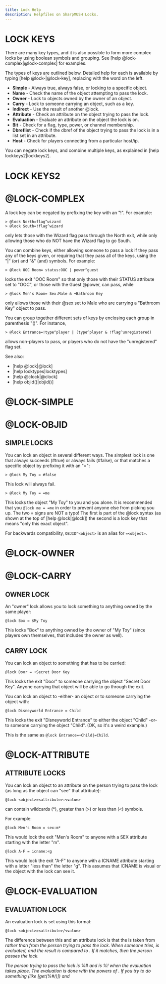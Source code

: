 ```yaml
---
title: Lock Help
description: Helpfiles on SharpMUSH Locks.
---
```

# LOCK KEYS

There are many key types, and it is also possible to form more complex locks by using boolean symbols and grouping. See [help @lock-complex|@lock-complex] for examples.

The types of keys are outlined below. Detailed help for each is available by typing [help @lock-<key>|@lock-key], replacing *<key>* with the word on the left.

- **Simple** - Always true, always false, or locking to a specific object.
- **Name** - Check the name of the object attempting to pass the lock.
- **Owner** - Lock to objects owned by the owner of an object.
- **Carry** - Lock to someone carrying an object, such as a key.
- **Indirect** - Use the result of another @lock.
- **Attribute** - Check an attribute on the object trying to pass the lock.
- **Evaluation** - Evaluate an attribute on the object the lock is on.
- **Bit** - Check for a flag, type, power, or channel membership.
- **Dbreflist** - Check if the dbref of the object trying to pass the lock is in a list set in an attribute.
- **Host** - Check for players connecting from a particular host/ip.

You can negate lock keys, and combine multiple keys, as explained in [help lockkeys2|lockkeys2].

# LOCK KEYS2
# @LOCK-COMPLEX

A lock key can be negated by prefixing the key with an "!". For example:

```
> @lock North=flag^wizard
> @lock South=!flag^wizard
```

only lets those with the Wizard flag pass through the North exit, while only allowing those who do NOT have the Wizard flag to go South.

You can combine keys, either allowing someone to pass a lock if they pass any of the keys given, or requiring that they pass all of the keys, using the "|" (or) and "&" (and) symbols. For example:

```
> @lock OOC Room= status:OOC | power^guest
```

locks the exit "OOC Room" so that only those with their STATUS attribute set to "OOC", or those with the Guest @power, can pass, while

```
> @lock Men's Room= Sex:Male & +Bathroom Key
```

only allows those with their @sex set to Male who are carrying a "Bathroom Key" object to pass.

You can group together different sets of keys by enclosing each group in parenthesis "()". For instance,

```
> @lock Entrance=!type^player | (type^player & !flag^unregistered)
```

allows non-players to pass, or players who do not have the "unregistered" flag set.

See also:
- [help @lock|@lock]
- [help locktypes|locktypes]
- [help @clock|@clock]
- [help objid()|objid()]

# @LOCK-SIMPLE
# @LOCK-OBJID

## SIMPLE LOCKS

You can lock an object in several different ways. The simplest lock is one that always succeeds (#true) or always fails (#false), or that matches a specific object by prefixing it with an "=":

```
> @lock My Toy = #false
```
This lock will always fail.

```
> @lock My Toy = =me
```
This locks the object "My Toy" to you and you alone. It is recommended that you `@lock me = =me` in order to prevent anyone else from picking you up. The two = signs are NOT a typo! The first is part of the @lock syntax (as shown at the top of [help @lock|@lock]) the second is a lock key that means "only this exact object".

For backwards compatibility, `OBJID^<object>` is an alias for `=<object>`.

# @LOCK-OWNER
# @LOCK-CARRY

## OWNER LOCK

An "owner" lock allows you to lock something to anything owned by the same player:
```
@lock Box = $My Toy
```
This locks "Box" to anything owned by the owner of "My Toy" (since players own themselves, that includes the owner as well).

## CARRY LOCK
You can lock an object to something that has to be carried:
```
@lock Door = +Secret Door Key
```
This locks the exit "Door" to someone carrying the object "Secret Door Key". Anyone carrying that object will be able to go through the exit.

You can lock an object to -either- an object or to someone carrying the object with:
```
@lock Disneyworld Entrance = Child
```
This locks the exit "Disneyworld Entrance" to either the object "Child" -or- to someone carrying the object "Child". (OK, so it's a weird example.)

This is the same as `@lock Entrance=+Child|=Child`.

# @LOCK-ATTRIBUTE

## ATTRIBUTE LOCKS
You can lock an object to an attribute on the person trying to pass the lock (as long as the object can "see" that attribute):

`@lock <object>=<attribute>:<value>`

*<value>* can contain wildcards (*), greater than (>) or less than (<) symbols.

For example:
```
@lock Men's Room = sex:m*
```
This would lock the exit "Men's Room" to anyone with a SEX attribute starting with the letter "m".
```
@lock A-F = icname:<g
```
This would lock the exit "A-F" to anyone with a ICNAME attribute starting with a letter "less than" the letter "g". This assumes that ICNAME is visual or the object with the lock can see it.

# @LOCK-EVALUATION

## EVALUATION LOCK
An evaluation lock is set using this format:

`@lock <object>=<attribute>/<value>`

The difference between this and an attribute lock is that the *<attribute>* is taken from *<object>* rather than from the person trying to pass the lock. When someone tries, *<attribute>* is evaluated, and the result is compared to *<value>*. If it matches, then the person passes the lock.

The person trying to pass the lock is %# and *<object>* is %! when the evaluation takes place. The evaluation is done with the powers of *<object>*. If you try to do something (like [get(%#/*<attribute>*)]) and *<object>* doesn't have permission to do that, the person will automatically fail to pass the lock.

See also: [help @lock-eval2|@lock-eval2]

# @LOCK-EVAL2
# @LOCK-EVALUATION2

Example:
```
@lock Thursday Cafe = whichday/Thu
&whichday Thursday Cafe = first(time())
```
This locks the object "Thursday Cafe" (probably an exit) unless today is Thursday.

Whenever someone tries to pass through the exit, the attribute "whichday" will be evaluated, extracting the first word returned from time() (the day of the week). The result is compared with the value in the lock ("Thu"), and the lock will only be passable when the strings match--Only on Thursdays.

If you have an evaluation lock that just does [hasflag(%#,FLAGNAME)], you should probably use a bit lock instead.

See also: [help @lock-bit|@lock-bit]

# @LOCK-NAME

## NAME LOCKS
You can test for objects matching a given name by using the below format:

`@lock <object>=name^<pattern>`

It is similar to performing strmatch(%n,*<pattern>*), though will also match for a player/exit with *<pattern>* as one of its @aliases.

For example, to lock "Bob's Tools" to only people with a name beginning with Bob:
```
@lock/use Bob's Tools=name^bob*
```

# @LOCK-BIT
# @LOCK-FLAG
# @LOCK-TYPE
# @LOCK-POWER
# @LOCK-CHANNEL

## BIT LOCKS
You can test for set flags, powers, or object types in a lock directly, without using an evaluation lock, with these formats:

`@lock <object>=flag^<flag>`
`@lock <object>=power^<power>`
`@lock <object>=type^<type>`

These locks act like the object the lock is on does a hasflag(%#, *<flag>*), or haspower(%#, *<power>*), hastype(%#, *<type>*) succeeding only if the flag/power is set, or the object is of the specified type.

For example:
```
@lock/use Admin Commands=flag^wizard|flag^royalty
```

You can also test for channel membership with:

`@lock <object>=channel^<channel>`

# @LOCK-DBREFLIST
# @LOCK-LIST

## LIST LOCK
You can test to see if the enactor is a member of a space-separated list of dbrefs or objids on an attribute on the object, with:

`@lock <object>=dbreflist^<attributename>`

For example:
```
&allow Commands = #1 #7 #23 #200:841701384
&deny commands = #200 #1020
@lock/use commands = !dbreflist^deny & dbreflist^allow 
```

# @LOCK-INDIRECT

## INDIRECT LOCKS
An "indirect" lock allows you to lock something to the same thing as another object (very useful in setting channel locks; see [help @clock|@clock]):
```
@lock Second Puppet=@First Puppet
```
This locks the object "Second Puppet" to whatever the object "First Puppet" is locked to. Normally, the lock type that is checked is the same as the lock on the first. You can specify a different lock type with @object/LOCKNAME. For example:
```
@lock Second Puppet = @First Puppet/Use
```
Second Puppet's basic lock now checks First Puppet's use lock.

# @LOCK-HOST

## HOST LOCKS

You can check to make sure an object is owned by a player connected from a specific host or IP address using the following:

`@lock <object>=ip^<ipaddress>`
`@lock <object>=hostname^<hostname>`

*<ipaddress>* and *<hostname>* can contain wildcards. *<object>* must be able to see the LASTIP attribute (for ip locks) or LASTSITE attribute (for hostname locks) on the enactor's owner.

For example:
```
@lock <object>=ip^127.0.0.1
```
This locks *<object>* to players (and the objects of players) currently connected from the computer the MUSH is running on.

See also:
- [help ipaddr()|ipaddr()]
- [help hostname()|hostname()]
- [help LASTSITE|LASTSITE]

# LOCKTYPES
# LOCKLIST
# LOCK TYPES
# LOCK LIST

These are the standard lock types supported by SharpMUSH. For more detailed information about any lock type, see [help @lock/<lock>|@lock-lock].

Standard Lock Types:
- `@lock/basic` - Who can pick up the player/thing, or go through the exit.
- `@lock/enter` - Who can enter the player/object (aka @elock)
- `@lock/teleport` - Who can teleport to the room
- `@lock/use` - Who can use the object (aka @ulock)
- `@lock/page` - Who can page/@pemit the player
- `@lock/zone` - Who can control objects on this zone
- `@lock/parent` - Who can @parent something to this object/room
- `@lock/link` - Who can @link something to this object/room or who can @link this unlinked exit.
- `@lock/open` - Who can @open an exit from this room
- `@lock/mail` - Who can @mail the player
- `@lock/user:<name>` - User-defined. No built-in function of this lock, but users can test it with elock()

See also: [help locktypes2|locktypes2]

# LOCK TYPES2
# LOCKTYPES2

More standard lock types:

- `@lock/speech` - Who can speak/pose/emit in this room
- `@lock/listen` - Who can trigger my @ahear/^-pattern actions
- `@lock/command` - Who can trigger my $-pattern commands
- `@lock/leave` - Who can leave this object (or room, via exits/@tel)
- `@lock/drop` - Who can drop this object
- `@lock/dropin` - Who can drop objects into this location.
- `@lock/give` - Who can give this object
- `@lock/from` - Who can give things to this object
- `@lock/pay` - Who can give pennies to/buy from this object
- `@lock/receive` - What things can be given to this object
- `@lock/follow` - Who can follow this object
- `@lock/examine` - Who can examine this object if it's VISUAL
- `@lock/chzone` - Who can @chzone to this object if it's a ZMO
- `@lock/forward` - Who can @forwardlist a message to this object 
- `@lock/filter` - Controls if the message %0 should be filtered
- `@lock/infilter` - Controls if the message %0 should be infiltered
- `@lock/control` - Who can control this object (only if set; non-player)
- `@lock/dropto` - Who can trigger this container's drop-to.
- `@lock/destroy` - Who can destroy this object if it's DESTROY_OK
- `@lock/interact` - Who can send sound (say/pose/emit/etc) to this object
- `@lock/take` - Who can get things contained in this object
- `@lock/mailforward` - Who can forward mail to this object via @mailforward
- `@lock/chown` - Who can @chown this CHOWN_OK object?

See also:
- [help @lock|@lock]
- [help @lset|@lset]
- [help @clock|@clock]
- [help FAILURE|FAILURE]

# @LOCK/BASIC
# @LOCK/ENTER
# @LOCK/LEAVE
# @LOCK/TELEPORT

## Basic Lock
For exits, this lock controls who can pass through the exit.
For players and things, it controls who can "get" the object.
For rooms, it determines whether the @success or @failure verbs are triggered when someone "look"s at the room. However, even when the lock is failed, the "look" still occurs.

See also:
- [help @success|@success]
- [help @failure|@failure]
- [help goto|goto]
- [help get|get]
- [help look|look]

## Enter Lock
For players and things, the Enter lock controls who can "enter" an ENTER_OK object, as well as who can "empty" it. It has no meaning for exits or rooms.

See also:
- [help @enter|@enter]
- [help @efail|@efail]
- [help ENTER_OK|ENTER_OK]
- [help enter|enter]
- [help empty|empty]

## Leave Lock
For players, things and rooms, the Leave lock controls who can leave the object, via "leave", "@teleport" or "goto". It has no meaning for exits.

See also:
- [help @leave|@leave]
- [help @lfail|@lfail]
- [help leave|leave]

## Teleport Lock
For rooms, the Teleport lock controls who can "@teleport" into the room, if it has the JUMP_OK flag set. It has no meaning for players, things or exits.

See also:
- [help JUMP_OK|JUMP_OK]
- [help @teleport|@teleport]
- [help @lock|@lock]
- [help locktypes|locktypes]
- [help lockkeys|lockkeys]

# @LOCK/FOLLOW
# @LOCK/FORWARD
# @LOCK/DROPTO

## Follow Lock
For players and things, controls who may "follow" the object. Has no meaning for rooms or exits.

See also: [help FAILURE|FAILURE]

## Forward Lock
For players, things and rooms, controls who can forward sound to an object, via @forwardlist or @debugforwardlist. Meaningless for exits.

See also:
- [help @forwardlist|@forwardlist]
- [help @debugforwardlist|@debugforwardlist]
- [help @lock/mailforward|@lock/mailforward]

## Dropto Lock
For rooms, only objects which pass this lock will be sent to the rooms Drop-To. Has no meaning for players, things or exits.

See also:
- [help DROP-TOS|DROP-TOS]
- [help drop|drop]
- [help empty|empty]
- [help @lock|@lock]
- [help locktypes|locktypes]
- [help lockkeys|lockkeys]

# @LOCK/USE
# @LOCK/COMMAND
# @LOCK/LISTEN

## Use Lock
For players, things and rooms, this lock controls who may "use" the object. You must also pass an object's Use lock to trigger $-commands or ^-listens on it (as well as the Command/Listen lock; see below). When an object is used as a Channel Mogrifier, only players who pass the object's Use lock will have their speech on the channel mogrified. Has no meaning for exits.

See also:
- [help @use|@use]
- [help @ufail|@ufail]
- [help use|use]
- [help $-commands|$-commands]
- [help ^|^]
- [help MOGRIFY|MOGRIFY]

## Command Lock
For players, things and rooms, you must pass this lock (as well as the Use lock) to trigger $-commands on the object. Meaningless for exits.

See also:
- [help $-commands|$-commands]
- [help FAILURE|FAILURE]

## Listen Lock
For players, things and rooms, you must pass this lock (as well as the Use lock) to trigger ^-listen patterns on the object when it's set MONITOR. Meaningless for exits.

See also: [help ^|^]

# @LOCK/PAGE
# @LOCK/SPEECH
# @LOCK/MAIL
# @LOCK/MAILFORWARD
# @LOCK/INTERACT

## Page Lock
For players, things and rooms, you must pass this lock to page or @pemit to the object, or @remit inside it. Meaningless for exits.

See also:
- [help FAILURE|FAILURE]
- [help @haven|@haven]

## Speech Lock
Controls who can speak (via say, pose, @*emit or teach) inside an object. Meaningless for exits.

See also: [help FAILURE|FAILURE]

## Mail Lock
Controls who can send @mail to this object.

See also:
- [help @mail|@mail]
- [help FAILURE|FAILURE]

## Mailforward Lock
Controls who can forward @mail to this object via @mailforward.

See also:
- [help @mail|@mail]
- [help @mailforward|@mailforward]
- [help @lock/forward|@lock/forward]

## Interact Lock
Controls whose indirect speech you'll hear (from say, pose, channels, @emit, etc). Does not block sound directed specifically at you, such as page, whisper, @pemit, etc; use @lock/page for those. **Note**: if sound is blocked by the interact lock, the speaker will not be informed.

# @LOCK/DROP
# @LOCK/DROPIN
# @LOCK/GIVE
# @LOCK/FROM
# @LOCK/PAY
# @LOCK/RECEIVE
# @LOCK/TAKE

## Drop Lock
For players and things, controls who can drop the object. Has no meaning for exits. On rooms, has the same meaning as @lock/dropin.

See also:
- [help drop|drop]
- [help empty|empty]

## Dropin Lock
When set on a player, thing or room, controls who can drop objects into them. Has no meaning for exits.

## Give Lock
For players and things, controls who may give the object away. Has no meaning for rooms or exits.

## From Lock
Controls who may give items to this object.

## Pay Lock
Controls who can 'buy' an item from this vendor.

## Receive Lock
Controls what may be given to this object.

## Take Lock
Controls who can take from this container.

See also:
- [help give|give]
- [help buy|buy]
- [help @lock/basic|@lock/basic]
- [help @lock/enter|@lock/enter]

# @LOCK/FILTER
# @LOCK/INFILTER

## Filter Lock
## Infilter Lock
These are lock versions of @filter and @infilter, respectively. Anyone who fails to pass the lock will have their speech filtered. The sound being made is passed to evaluation locks as %0.

See also:
- [help @filter|@filter]
- [help @infilter|@infilter]

# @LOCK/CONTROL
# @LOCK/DESTROY
# @LOCK/EXAMINE

## Control Lock
Allows objects which would not normally control something to do so. Does not work for players.

See also: [help CONTROL|CONTROL]

## Destroy Lock
Limits who can @destroy a DESTROY_OK object.

See also:
- [help @destroy|@destroy]
- [help DESTROY_OK|DESTROY_OK]

## Examine Lock
Limits who can examine a VISUAL object.

See also:
- [help examine|examine]
- [help VISUAL|VISUAL]

# @LOCK/ZONE
# @LOCK/CHZONE
# @LOCK/CHOWN
# @LOCK/PARENT
# @LOCK/LINK
# @LOCK/OPEN

## Zone Lock
Objects which pass a SHARED player's @lock/zone control all the objects the shared player owns. If the zone_control_zmp_only @config option is off, anything passing the @lock/zone of other objects will control everything @chzoned to the object.

See also:
- [help @chzone|@chzone]
- [help SHARED|SHARED]
- [help ZONES|ZONES]
- [help ZMR|ZMR]

## Chzone Lock
If set, controls who can @chzone an object to this zone.

See also:
- [help @chzone|@chzone]
- [help ZONES|ZONES]

## Chown Lock
If set, controls who can change the owner of this CHOWN_OK object via @chown.

See also:
- [help CHOWN_OK|CHOWN_OK]
- [help @chown|@chown]

## Parent Lock
Controls who can @parent something to this LINK_OK object.

See also:
- [help @parent|@parent]
- [help LINK_OK|LINK_OK]

## Link Lock
Controls who can @link this unlinked exit, or who can @link an exit to this LINK_OK room/thing.

See also:
- [help @link|@link]
- [help LINK_OK|LINK_OK]
- [help LINK_ANYWHERE POWER|LINK_ANYWHERE POWER]

## Open Lock
Controls who can @open an exit from this OPEN_OK room.

See also:
- [help @open|@open]
- [help @dig|@dig]
- [help OPEN_OK|OPEN_OK]
- [help OPEN_ANYWHERE POWER|OPEN_ANYWHERE POWER]

# @LOCK/USER
# @LOCK/USER:<NAME>

## User-defined Locks
User-defined locks have no hardcoded meaning. They allow you to set locks for any purpose, which you can test using the elock() function. *<name>* can be anything which is a valid attribute name. For example, in a combat system you might use a "wield" @lock on weapons, similar to:

```
> @lock/user:wield War Hammer=strength:>20
```

and then test it with `elock(War Hammer/wield, %#)`.

See also:
- [help elock()|elock()]
- [help valid()|valid()]
- [help @lock|@lock]
- [help locktypes|locktypes]
- [help lockkeys|lockkeys]